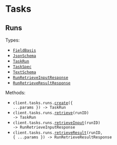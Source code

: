 # Tasks

## Runs

Types:

- <code><a href="./src/resources/tasks/runs.ts">FieldBasis</a></code>
- <code><a href="./src/resources/tasks/runs.ts">JsonSchema</a></code>
- <code><a href="./src/resources/tasks/runs.ts">TaskRun</a></code>
- <code><a href="./src/resources/tasks/runs.ts">TaskSpec</a></code>
- <code><a href="./src/resources/tasks/runs.ts">TextSchema</a></code>
- <code><a href="./src/resources/tasks/runs.ts">RunRetrieveInputResponse</a></code>
- <code><a href="./src/resources/tasks/runs.ts">RunRetrieveResultResponse</a></code>

Methods:

- <code title="post /v1/tasks/runs">client.tasks.runs.<a href="./src/resources/tasks/runs.ts">create</a>({ ...params }) -> TaskRun</code>
- <code title="get /v1/tasks/runs/{run_id}">client.tasks.runs.<a href="./src/resources/tasks/runs.ts">retrieve</a>(runID) -> TaskRun</code>
- <code title="get /v1/tasks/runs/{run_id}/input">client.tasks.runs.<a href="./src/resources/tasks/runs.ts">retrieveInput</a>(runID) -> RunRetrieveInputResponse</code>
- <code title="get /v1/tasks/runs/{run_id}/result">client.tasks.runs.<a href="./src/resources/tasks/runs.ts">retrieveResult</a>(runID, { ...params }) -> RunRetrieveResultResponse</code>
